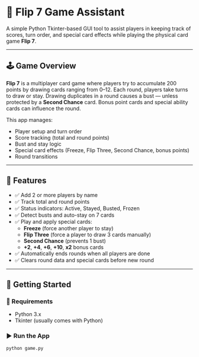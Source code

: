 # 🎴 Flip 7 Game Assistant

A simple Python Tkinter-based GUI tool to assist players in keeping track of scores, turn order, and special card effects while playing the physical card game **Flip 7**.

---

## 🕹️ Game Overview

**Flip 7** is a multiplayer card game where players try to accumulate 200 points by drawing cards ranging from 0–12. Each round, players take turns to draw or stay. Drawing duplicates in a round causes a bust — unless protected by a **Second Chance** card. Bonus point cards and special ability cards can influence the round.

This app manages:
- Player setup and turn order
- Score tracking (total and round points)
- Bust and stay logic
- Special card effects (Freeze, Flip Three, Second Chance, bonus points)
- Round transitions

---

## 🧩 Features

- ✅ Add 2 or more players by name  
- ✅ Track total and round points  
- ✅ Status indicators: Active, Stayed, Busted, Frozen  
- ✅ Detect busts and auto-stay on 7 cards  
- ✅ Play and apply special cards:  
  - **Freeze** (force another player to stay)  
  - **Flip Three** (force a player to draw 3 cards manually)  
  - **Second Chance** (prevents 1 bust)  
  - **+2**, **+4**, **+6**, **+10**, **x2** bonus cards  
- ✅ Automatically ends rounds when all players are done  
- ✅ Clears round data and special cards before new round  

---

## 🚀 Getting Started

### 🔧 Requirements
- Python 3.x
- Tkinter (usually comes with Python)

### ▶️ Run the App

```bash
python game.py
